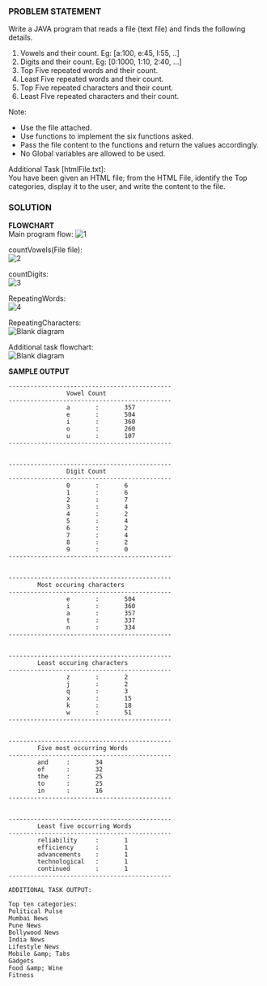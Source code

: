 ### PROBLEM STATEMENT 
Write a JAVA program that reads a file (text file) and finds the following details.  
1. Vowels and their count. Eg: [a:100, e:45, I:55, ..]  
2. Digits and their count. Eg: [0:1000, 1:10, 2:40, ...]  
3. Top Five repeated words and their count.  
4. Least Five repeated words and their count.  
5. Top Five repeated characters and their count.  
6. Least FIve repeated characters and their count. 
 
Note:  
* Use the file attached.  
* Use functions to implement the six functions asked.  
* Pass the file content to the functions and return the values accordingly.  
* No Global variables are allowed to be used.  

Additional Task [htmlFile.txt]:  
You have been given an HTML file; from the HTML File, identify the Top categories, display it to the user, and write the content to the file.  

### SOLUTION
**FLOWCHART**  
Main program flow:
![1](https://user-images.githubusercontent.com/118504536/228758688-abe76fb9-8191-429d-afa3-2e67f1605397.png)  

countVowels(File file):    
![2](https://user-images.githubusercontent.com/118504536/228758916-46e8705f-3483-492d-8729-6e39f0bc247a.png)  

countDigits:    
![3](https://user-images.githubusercontent.com/118504536/228763769-13f54504-8def-445a-bd2a-b06ec0346adf.png)  

RepeatingWords:        
![4](https://user-images.githubusercontent.com/118504536/228767364-2df14772-83c8-4a4b-95a8-afeead376dc6.png)  

RepeatingCharacters:     
![Blank diagram](https://user-images.githubusercontent.com/118504536/228774238-f3e3a170-cbf0-4929-a691-e1f7fb73dca7.png)  

Additional task flowchart:  
![Blank diagram](https://user-images.githubusercontent.com/118504536/229729588-040d4eef-e72b-4429-9770-dfc065975fa8.png)  

**SAMPLE OUTPUT**   
```
---------------------------------------------  
                Vowel Count  
---------------------------------------------  
                a       :       357  
                e       :       504  
                i       :       360  
                o       :       260  
                u       :       107  
---------------------------------------------  


---------------------------------------------    
                Digit Count    
---------------------------------------------  
                0       :       6  
                1       :       6  
                2       :       7  
                3       :       4  
                4       :       2  
                5       :       4  
                6       :       2  
                7       :       4  
                8       :       2  
                9       :       0  
---------------------------------------------  


---------------------------------------------  
        Most occuring characters  
---------------------------------------------  
                e       :       504  
                i       :       360  
                a       :       357  
                t       :       337  
                n       :       334  
---------------------------------------------  


---------------------------------------------  
        Least occuring characters  
---------------------------------------------  
                z       :       2  
                j       :       2  
                q       :       3  
                x       :       15  
                k       :       18  
                w       :       51  
---------------------------------------------  


---------------------------------------------  
        Five most occurring Words  
---------------------------------------------  
        and     :       34  
        of      :       32  
        the     :       25  
        to      :       25  
        in      :       16  
---------------------------------------------  


---------------------------------------------  
        Least five occurring Words  
---------------------------------------------  
        reliability     :       1  
        efficiency      :       1  
        advancements    :       1  
        technological   :       1    
        continued       :       1  
---------------------------------------------  

ADDITIONAL TASK OUTPUT:  

Top ten categories:   
Political Pulse  
Mumbai News  
Pune News  
Bollywood News  
India News  
Lifestyle News   
Mobile &amp; Tabs  
Gadgets  
Food &amp; Wine  
Fitness  
```
